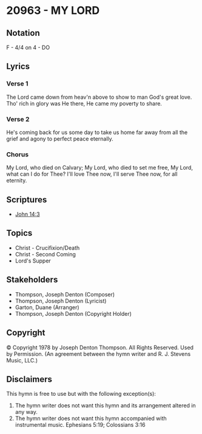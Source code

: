 # 20963 - MY LORD

## Notation

F - 4/4 on 4 - DO

## Lyrics

### Verse 1

The Lord came down from heav'n above to show to man God's great love. Tho' rich in glory was He there, He came my poverty to share.

### Verse 2

He's coming back for us some day to take us home far away from all the grief and agony to perfect peace eternally.

### Chorus

My Lord, who died on Calvary; My Lord, who died to set me free, My Lord, what can I do for Thee? I'll love Thee now, I'll serve Thee now, for all eternity.


## Scriptures

- [John 14:3](https://www.biblegateway.com/passage/?search=John%2014%3A3)

## Topics

- Christ - Crucifixion/Death
- Christ - Second Coming
- Lord's Supper

## Stakeholders

- Thompson, Joseph Denton (Composer)
- Thompson, Joseph Denton (Lyricist)
- Garton, Duane (Arranger)
- Thompson, Joseph Denton (Copyright Holder)

## Copyright

© Copyright 1978 by Joseph Denton Thompson. All Rights Reserved. Used by Permission.
(An agreement between the hymn writer and R. J. Stevens Music, LLC.)

## Disclaimers

This hymn is free to use but with the following exception(s):
1. The hymn writer does not want this hymn and its arrangement altered in any way.
2. The hymn writer does not want this hymn accompanied with instrumental music.
Ephesians 5:19; Colossians 3:16


